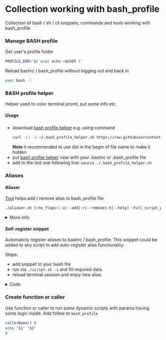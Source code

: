 # Collection working with bash_profile

Collection of bash / sh / cli snippets, commands and tools working with bash_profile



### Manage BASH profile

Get user's profile folder

```bash
PROFILE_DIR="$( eval echo ~$USER )"
```

Reload bashrc / bash_profile without logging out and back in

```bash
exec bash -l
```



### BASH profile helper

Helper used to color terminal promt, put some info etc

##### Usage

- download [bash profile helper](bash_profile_helper.sh) e.g. using command
  ```bash
  curl -LJ -o ~/.bash_profile_helper.sh https://raw.githubusercontent.com/demmonico/bash-goodies/master/bash_profile/bash_profile_helper.sh
  ```
  **Note** it recommended to use dot in the begin of file name to make it hidden
- put [bash profile helper](bash_profile_helper.sh) near with your .bashrc or .bash_profile file
- add to the last one following line: `source ./.bash_profile_helper.sh`



### Aliases

#### Aliaser

[Tool](aliaser.sh) helps add / remove alias to bash_profile file

```bash
./aliaser.sh [<no_flags>|-a|--add|-r|--remove|-h|--help] <full_script_path_to_target_file>
```

<details><summary>More info</summary>

###### Help

```bash
./aliaser.sh [-h|--help]
```
![](docs/aliaser-help.gif)

###### Add

```bash
./aliaser.sh [<no_flags>|-a|--add] <full_script_path_to_target_file>
```
![](docs/aliaser-add.gif)

###### Remove

```bash
./aliaser.sh [-r|--remove] <full_script_path_to_target_file>
```
![](docs/aliaser-remove.gif)
</details>



#### Self-register snippet

Automaticly register aliases to bashrc / bash_profile.
This snippet could be added to any script to add auto-register alias functionality.

Steps:
- add snippet to your bash file
- run via `./script.sh -i` and fill required data
- reload terminal session and enjoy new alias

<details><summary>Code</summary>
<pre><code>

\#################### Auto-registerer

PARAM_INSTALL_OPTION="-i"
SELF_SCRIPT_PATH="${BASH_SOURCE[0]}"
SELF_SCRIPT_FILENAME=`basename "${SELF_SCRIPT_PATH}"`

function autoRegisterer()
{
    local FILE_BASH_PROFILE=$1
    local ALIAS=$2

    if [[ ! -f "${FILE_BASH_PROFILE}" ]]; then
        touch "${FILE_BASH_PROFILE}"
    fi

    local LABEL_START="### auto-registered ${SELF_SCRIPT_FILENAME} >>>"
    local LABEL_END="### auto-registered ${SELF_SCRIPT_FILENAME} <<<"

    if grep -Fxq "${LABEL_START}" "${FILE_BASH_PROFILE}" && grep -Fxq "${LABEL_END}" "${FILE_BASH_PROFILE}"; then
        echo "Auto-registered sections already exist"
        exit
    else
        sh -c "cat >> ${FILE_BASH_PROFILE}" <<EOT

${LABEL_START}
alias ${ALIAS}="${SELF_SCRIPT_PATH}"
${LABEL_END}
EOT
    fi
}

\########## Main

if [[ -n "${BASH_VERSION}" ]] && [[ "$1" == "${PARAM_INSTALL_OPTION}" ]]; then
    read -p "Pls, check you HOMEDIR [${HOME}]: " HOME_DIR
    HOME_DIR="${HOME_DIR:-"${HOME}"}"
    DEFAULT_ALIAS="${SELF_SCRIPT_FILENAME%.*}"
    read -p "Pls, check alias you wanted to link with [${DEFAULT_ALIAS}]: " ALIAS
    ALIAS=${ALIAS:-${DEFAULT_ALIAS}}

    FILE_BASH_PROFILE=".bashrc"
    if [[ "$OSTYPE" == "darwin"* ]]; then
        FILE_BASH_PROFILE=".bash_profile"
        echo "MacOS was detected"
    fi
    FILE_BASH_PROFILE="${HOME_DIR}/${FILE_BASH_PROFILE}"

    autoRegisterer "${FILE_BASH_PROFILE}" "${ALIAS}"
    echo "Auto-registration at file '${FILE_BASH_PROFILE}' has been completed!"
    echo "Don't forget to reload shell e.g. '. ${FILE_BASH_PROFILE}'"

    exec bash -l

    exit 0;
fi

\#################### Auto-registerer
</code></pre>
</details>



### Create function or caller

Use function or caller to run some dynamic scripts with params having some logic inside.
Add follow to `bash_profile`

```bash
callerName() {
echo "$1" "$2"
}
```

